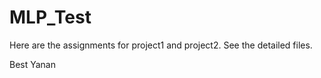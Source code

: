 # MLP_Test

Here are the assignments for project1 and project2.
See the detailed files.

Best
Yanan
